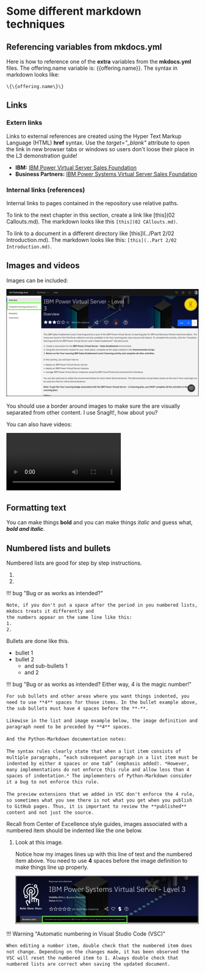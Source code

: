 # Some different markdown techniques

## Referencing variables from mkdocs.yml

Here is how to reference one of the **extra** variables from the **mkdocs.yml** files. The offering.name variable is: {{offering.name}}. The syntax in markdown looks like:

    \{\{offering.name\}\}

## Links

### Extern links

Links to external references are created using the Hyper Text Markup Language (HTML) **href** syntax. Use the *target="_blank"* attribute to open the link in new browser tabs or windows so users don't loose their place in the L3 demonstration guide!

- **IBM:** <a href="https://yourlearning.ibm.com/activity/PLAN-4E64FE2FDBF0" target="_blank">IBM Power Virtual Server Sales Foundation</a>
- **Business Partners:** <a href="https://learn.ibm.com/course/view.php?id=11419" target="_blank">IBM Power Systems Virtual Server Sales Foundation</a>

### Internal links (references)

Internal links to pages contained in the repository use relative paths. 

To link to the next chapter in this section, create a link like [this](02 Callouts.md). The markdown looks like this ```[this](02 CAllouts.md)```. 

To link to a document in a different directory like [this]I(../Part 2/02 Introduction.md). The markdown looks like this: ```[this](..Part 2/02 Introduction.md)```.

## Images and videos

Images can be included:

![](_attachments/ITZ-1.png)

You should use a border around images to make sure the are visually separated from other content. I use SnagIt!, how about you?

You can also have videos:

![type:video](_videos/GitHubInstallExtension-final.mp4)


## Formatting text

You can make things **bold** and you can make things *italic* and guess what, ***bold and italic***.

## Numbered lists and bullets

Numbered lists are good for step by step instructions.

1. 
2. 

!!! bug "Bug or as works as intended?"

    Note, if you don't put a space after the period in you numbered lists, mkdocs treats it differently and
    the numbers appear on the same line like this:
    1.
    2.


Bullets are done like this.

- bullet 1 
- bullet 2 
    - and sub-bullets 1 
    - and 2 

!!! bug "Bug or as works as intended? Either way, 4 is the magic number!"

    For sub bullets and other areas where you want things indented, you need to use **4** spaces for those items. In the bullet example above, the sub bullets must have 4 spaces before the **-**. 

    Likewise in the list and image example below, the image definition and paragraph need to be preceded by **4** spaces.

    And the Python-Markdown documentation notes:

    The syntax rules clearly state that when a list item consists of multiple paragraphs, “each subsequent paragraph in a list item must be indented by either 4 spaces or one tab” (emphasis added). *However, many implementations do not enforce this rule and allow less than 4 spaces of indentation.* The implementers of Python-Markdown consider it a bug to not enforce this rule.

    The preview extensions that we added in VSC don't enforce the 4 rule, so sometimes what you see there is not what you get when you publish to GitHub pages. Thus, it is important to review the **published** content and not just the source.


Recall from Center of Excellence style guides, images associated with a numbered item should be indented like the one below.

1. Look at this image.

    Notice how my images lines up with this line of text and the numbered item above. You need to use **4** spaces before the image definition to make things line up properly.

    ![](_attachments/part1_step1.png)

!!! Warning "Automatic numbering in Visual Studio Code (VSC)"

    When editing a number item, double check that the numbered item does not change. Depending on the changes made, it has been observed the VSC will reset the numbered item to 1. Always double check that numbered lists are correct when saving the updated document.